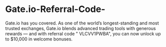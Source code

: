 # Gate.io-Referral-Code-
Gate.io has you covered. As one of the world’s longest-standing and most trusted exchanges, Gate.io blends advanced trading tools with generous rewards — and with referral code " VLCVV1PWBA", you can now unlock up to $10,000 in welcome bonuses.
